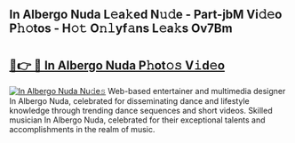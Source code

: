 ## In Albergo Nuda L𝚎a𝚔ed N𝚞𝚍e - Part-jbM Vi𝚍𝚎o P𝚑𝚘tos - H𝚘𝚝 O𝚗𝚕yf𝚊ns L𝚎a𝚔s Ov7Bm

# <h2><a href="http://kf4w3u.oniu.top/?m=In+Albergo+Nuda">🔗👉 🔴 In Albergo Nuda P𝚑ot𝚘𝚜 V𝚒d𝚎o</a></h2>

[![In Albergo Nuda Nu𝚍e𝚜](https://i.imgur.com/0qMVB7G.gif)](http://kf4w3u.oniu.top/?m=In+Albergo+Nuda)
Web-based entertainer and multimedia designer In Albergo Nuda, celebrated for disseminating dance and lifestyle knowledge through trending dance sequences and short videos. Skilled musician In Albergo Nuda, celebrated for their exceptional talents and accomplishments in the realm of music.  
